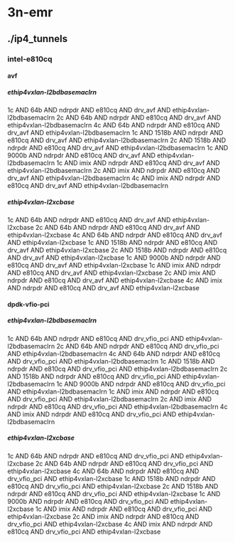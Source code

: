 # 3n-emr
## ./ip4_tunnels
### intel-e810cq
#### avf
##### ethip4vxlan-l2bdbasemaclrn
1c AND 64b AND ndrpdr AND e810cq AND drv_avf AND ethip4vxlan-l2bdbasemaclrn
2c AND 64b AND ndrpdr AND e810cq AND drv_avf AND ethip4vxlan-l2bdbasemaclrn
4c AND 64b AND ndrpdr AND e810cq AND drv_avf AND ethip4vxlan-l2bdbasemaclrn
1c AND 1518b AND ndrpdr AND e810cq AND drv_avf AND ethip4vxlan-l2bdbasemaclrn
2c AND 1518b AND ndrpdr AND e810cq AND drv_avf AND ethip4vxlan-l2bdbasemaclrn
1c AND 9000b AND ndrpdr AND e810cq AND drv_avf AND ethip4vxlan-l2bdbasemaclrn
1c AND imix AND ndrpdr AND e810cq AND drv_avf AND ethip4vxlan-l2bdbasemaclrn
2c AND imix AND ndrpdr AND e810cq AND drv_avf AND ethip4vxlan-l2bdbasemaclrn
4c AND imix AND ndrpdr AND e810cq AND drv_avf AND ethip4vxlan-l2bdbasemaclrn
##### ethip4vxlan-l2xcbase
1c AND 64b AND ndrpdr AND e810cq AND drv_avf AND ethip4vxlan-l2xcbase
2c AND 64b AND ndrpdr AND e810cq AND drv_avf AND ethip4vxlan-l2xcbase
4c AND 64b AND ndrpdr AND e810cq AND drv_avf AND ethip4vxlan-l2xcbase
1c AND 1518b AND ndrpdr AND e810cq AND drv_avf AND ethip4vxlan-l2xcbase
2c AND 1518b AND ndrpdr AND e810cq AND drv_avf AND ethip4vxlan-l2xcbase
1c AND 9000b AND ndrpdr AND e810cq AND drv_avf AND ethip4vxlan-l2xcbase
1c AND imix AND ndrpdr AND e810cq AND drv_avf AND ethip4vxlan-l2xcbase
2c AND imix AND ndrpdr AND e810cq AND drv_avf AND ethip4vxlan-l2xcbase
4c AND imix AND ndrpdr AND e810cq AND drv_avf AND ethip4vxlan-l2xcbase
#### dpdk-vfio-pci
##### ethip4vxlan-l2bdbasemaclrn
1c AND 64b AND ndrpdr AND e810cq AND drv_vfio_pci AND ethip4vxlan-l2bdbasemaclrn
2c AND 64b AND ndrpdr AND e810cq AND drv_vfio_pci AND ethip4vxlan-l2bdbasemaclrn
4c AND 64b AND ndrpdr AND e810cq AND drv_vfio_pci AND ethip4vxlan-l2bdbasemaclrn
1c AND 1518b AND ndrpdr AND e810cq AND drv_vfio_pci AND ethip4vxlan-l2bdbasemaclrn
2c AND 1518b AND ndrpdr AND e810cq AND drv_vfio_pci AND ethip4vxlan-l2bdbasemaclrn
1c AND 9000b AND ndrpdr AND e810cq AND drv_vfio_pci AND ethip4vxlan-l2bdbasemaclrn
1c AND imix AND ndrpdr AND e810cq AND drv_vfio_pci AND ethip4vxlan-l2bdbasemaclrn
2c AND imix AND ndrpdr AND e810cq AND drv_vfio_pci AND ethip4vxlan-l2bdbasemaclrn
4c AND imix AND ndrpdr AND e810cq AND drv_vfio_pci AND ethip4vxlan-l2bdbasemaclrn
##### ethip4vxlan-l2xcbase
1c AND 64b AND ndrpdr AND e810cq AND drv_vfio_pci AND ethip4vxlan-l2xcbase
2c AND 64b AND ndrpdr AND e810cq AND drv_vfio_pci AND ethip4vxlan-l2xcbase
4c AND 64b AND ndrpdr AND e810cq AND drv_vfio_pci AND ethip4vxlan-l2xcbase
1c AND 1518b AND ndrpdr AND e810cq AND drv_vfio_pci AND ethip4vxlan-l2xcbase
2c AND 1518b AND ndrpdr AND e810cq AND drv_vfio_pci AND ethip4vxlan-l2xcbase
1c AND 9000b AND ndrpdr AND e810cq AND drv_vfio_pci AND ethip4vxlan-l2xcbase
1c AND imix AND ndrpdr AND e810cq AND drv_vfio_pci AND ethip4vxlan-l2xcbase
2c AND imix AND ndrpdr AND e810cq AND drv_vfio_pci AND ethip4vxlan-l2xcbase
4c AND imix AND ndrpdr AND e810cq AND drv_vfio_pci AND ethip4vxlan-l2xcbase
